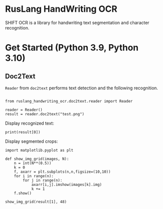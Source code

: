 # RusLang HandWriting OCR

SHIFT OCR is a library for handwriting text segmentation and character recognition.
 
# Get Started (Python 3.9, Python 3.10)

## Doc2Text
`Reader` from `doc2text` performs text detection and the following recognition.


```

from ruslang_handwriting_ocr.doc2text.reader import Reader
   
reader = Reader()
result = reader.doc2text("test.png")

```

Display recognized text:

```
print(result[0])
```

Display segmented crops:

```
import matplotlib.pyplot as plt

def show_img_grid(images, N):
    n = int(N**(0.5))
    k = 0
    f, axarr = plt.subplots(n,n,figsize=(10,10))
    for i in range(n):
        for j in range(n):
            axarr[i,j].imshow(images[k].img)
            k += 1
    f.show()

show_img_grid(result[1], 48)
```
